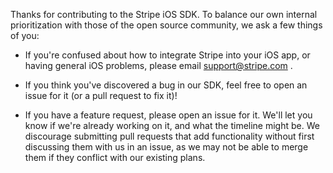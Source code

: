 Thanks for contributing to the Stripe iOS SDK. To balance our own internal prioritization with those of the open source community, we ask a few things of you:

- If you're confused about how to integrate Stripe into your iOS app, or having general iOS problems, please email support@stripe.com .

- If you think you've discovered a bug in our SDK, feel free to open an issue for it (or a pull request to fix it)!

- If you have a feature request, please open an issue for it. We'll let you know if we're already working on it, and what the timeline might be. We discourage submitting pull requests that add functionality without first discussing them with us in an issue, as we may not be able to merge them if they conflict with our existing plans.